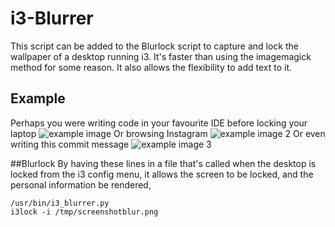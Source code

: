 # i3-Blurrer
This script can be added to the Blurlock script to capture and lock the wallpaper of a desktop running i3. It's faster than using the imagemagick method for some reason. It also allows the flexibility to add text to it. 


## Example
Perhaps you were writing code in your favourite IDE before locking your laptop
![example image](https://files.tomcharter.me/oodeoj1Ahxae4Ozaa3voot9Aefi6zoMaem5Quookaengoo1tii/screenshotblur1.png)
Or browsing Instagram
![example image 2](https://files.tomcharter.me/oodeoj1Ahxae4Ozaa3voot9Aefi6zoMaem5Quookaengoo1tii/screenshotblur.png)
Or even writing this commit message
![example image 3](https://files.tomcharter.me/oodeoj1Ahxae4Ozaa3voot9Aefi6zoMaem5Quookaengoo1tii/screenshotblur2.png)

##Blurlock
By having these lines in a file that's called when the desktop is locked from the i3 config menu, it allows the screen to be locked, and the personal information be rendered,
```
/usr/bin/i3_blurrer.py
i3lock -i /tmp/screenshotblur.png
```
